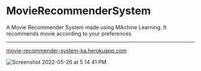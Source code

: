 # MovieRecommenderSystem
A Movie Recommender System made using MAchine Learning. It recommends movie according to your preferences
</br>
<hr></hr>
<a href="https://movie-recommender-system-ka.herokuapp.com/">movie-recommender-system-ka.herokuapp.com</a>
</br>

![Screenshot 2022-05-26 at 5 14 41 PM](https://user-images.githubusercontent.com/84775242/170482214-f437aba2-a8dd-44b1-b9e2-dc96228772a8.png)
